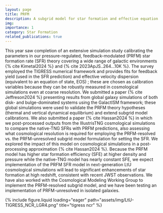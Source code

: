 ```yaml
---
layout: page
title: PRFM
description: A subgrid model for star formation and effective equation of state
img:
importance: 1
category: Star Formation
related_publications: true
---
```


This year saw completion of an extensive simulation study calibrating the parameters in our pressure-regulated, feedback-modulated (PRFM) star formation rate (SFR) theory covering a wide range of galactic environments {% cite Kimetal2024 %} and {% cite 2023ApJS..264...10K %}.
The survey employed the TIGRESS numerical framework and provides fits for feedback yield (used in the SFR prediction) and effective velocity dispersion (equivalent to an equation of state, EOS) ; these are chosen as calibration variables because they can be robustly measured in cosmological simulations even at coarse resolution.
We submitted a paper {% cite Jeffreson2024 %} presenting results from global galaxy simulations of both disk- and bulge-dominated systems using the GalactISM framework; these global simulations were used to validate the PRFM theory hypotheses (thermal and vertical dynamical equilibrium) and extend subgrid model calibrations.
We also submitted a paper {% cite Hassan2024 %} in which we post-processed outputs from the IllustrisTNG cosmological simulations to compare the native-TNG SFRs with PRFM predictions, also assessing what cosmological resolution is required for employing the PRFM-resolved vs. the PRFM-unresolved subgrid model formulation for setting the SFR.
We explored the impact of this model on cosmological simulations in a post-processing approximation {% cite Hassan2024 %}.
Because the PRFM model has higher star formation efficiency (SFE) at higher density and pressure while the native-TNG model has nearly constant SFE, we expect implementation of the PRFM SFR model in next-generation LtU cosmological simulations will lead to significant enhancements of star formation at high redshift, consistent with recent JWST observations.
We have also worked with the Cosmological Modeling Working Group to implement the PRFM-resolved subgrid model, and we have been testing an implementation of PRFM-unresolved in isolated galaxies.

{% include figure.liquid loading="eager" path="assets/img/LtU-TIGRESS_NCR_LGR4.png" title="tigress ncr" %}
